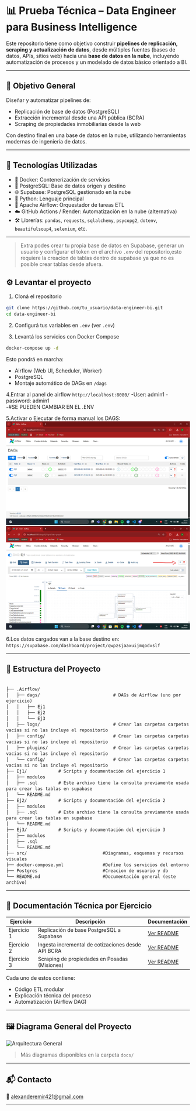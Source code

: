 # 📊 Prueba Técnica – Data Engineer para Business Intelligence

Este repositorio tiene como objetivo construir **pipelines de replicación, scraping y actualización de datos**, desde múltiples fuentes (bases de datos, APIs, sitios web) hacia una **base de datos en la nube**, incluyendo automatización de procesos y un modelado de datos básico orientado a BI.


---

## 🧩 Objetivo General

Diseñar y automatizar pipelines de:
- Replicación de base de datos (PostgreSQL)
- Extracción incremental desde una API pública (BCRA)
- Scraping de propiedades inmobiliarias desde la web

Con destino final en una base de datos en la nube, utilizando herramientas modernas de ingeniería de datos.

---

## 🔧 Tecnologías Utilizadas

- 🐳 Docker: Contenerización de servicios
- 🐘 PostgreSQL: Base de datos origen y destino
- 🌐 Supabase: PostgreSQL gestionado en la nube
- 🐍 Python: Lenguaje principal
- 📅 Apache Airflow: Orquestador de tareas ETL
- ☁️ GitHub Actions / Render: Automatización en la nube (alternativa)
- 🛠️ Librerías: `pandas`, `requests`, `sqlalchemy`, `psycopg2`, `dotenv`, `beautifulsoup4`, `selenium`, etc.

---

> Extra podes crear tu propia base de datos en Supabase, generar un usuario y configurar el token en el archivo `.env` del repositorio,esto requiere la creacion de tablas dentro de supabase ya que no es posible crear tablas desde afuera.

## ⚙️ Levantar el proyecto

1. Cloná el repositorio

```bash
git clone https://github.com/tu_usuario/data-engineer-bi.git
cd data-engineer-bi
```

2. Configurá tus variables en `.env` (ver `.env`)

3. Levantá los servicios con Docker Compose

```bash
docker-compose up -d
```

Esto pondrá en marcha:
- Airflow (Web UI, Scheduler, Worker)
- PostgreSQL
- Montaje automático de DAGs en `/dags`

4.Entrar al panel de airflow `http://localhost:8080/`
-User: admin1
-password: admin1           
-#SE PUEDEN CAMBIAR EN EL .ENV

5.Activar o Ejecutar de forma manual los DAGS:
![Imagen del DAG activado programado](/src/AirflowDashboard.png)
![Imagen del DAG activar manual](/src/AirflowManual.png)

6.Los datos cargados van a la base destino en: `https://supabase.com/dashboard/project/qwpzsjaaxuijmqodvslf`

---



## 📂 Estructura del Proyecto

```

├── .Airflow/                            
│   ├── dags/                            # DAGs de Airflow (uno por ejercicio)
│   │   ├── Ej1                         
│   │   ├── Ej2
│   │   └── Ej3
│   ├── logs/                            # Crear las carpetas carpetas vacias si no las incluye el repositorio
│   ├── config/                          # Crear las carpetas carpetas vacias si no las incluye el repositorio
│   ├── plugins/                         # Crear las carpetas carpetas vacias si no las incluye el repositorio
│   └── config/                          # Crear las carpetas carpetas vacias si no las incluye el repositorio
├── Ej1/            # Scripts y documentación del ejercicio 1
│   ├── modulos
│   ├── .sql        # Este archivo tiene la consulta previamente usada para crear las tablas en supabase
│   └── README.md
├── Ej2/            # Scripts y documentación del ejercicio 2
│   ├── modulos
│   ├── .sql        # Este archivo tiene la consulta previamente usada para crear las tablas en supabase
│   └── README.md
├── Ej3/            # Scripts y documentación del ejercicio 3
│   ├── modulos
│   ├── .sql
│   └── README.md
├── src/                             #Diagramas, esquemas y recursos visuales
├── docker-compose.yml               #Define los servicios del entorno
├── Postgres                         #Creacion de usuario y db
└── README.md                        #Documentación general (este archivo)
```

---

## 📘 Documentación Técnica por Ejercicio

| Ejercicio | Descripción | Documentación |
|----------|-------------|----------------|
| Ejercicio 1 | Replicación de base PostgreSQL a Supabase | [Ver README](./Ej1/01-Ej1.md) |
| Ejercicio 2 | Ingesta incremental de cotizaciones desde API BCRA | [Ver README](./Ej2/01-Ej2.md) |
| Ejercicio 3 | Scraping de propiedades en Posadas (Misiones) | [Ver README](.) |

Cada uno de estos contiene:
- Código ETL modular
- Explicación técnica del proceso
- Automatización (Airflow DAG)
---

## 🖼️ Diagrama General del Proyecto

![Arquitectura General](docs/arquitectura_general.png)

> Más diagramas disponibles en la carpeta `docs/`

---

## 📬 Contacto

📧 [alexanderemir421@gmail.com](mailto:alexanderemir421@gmail.com)

---
